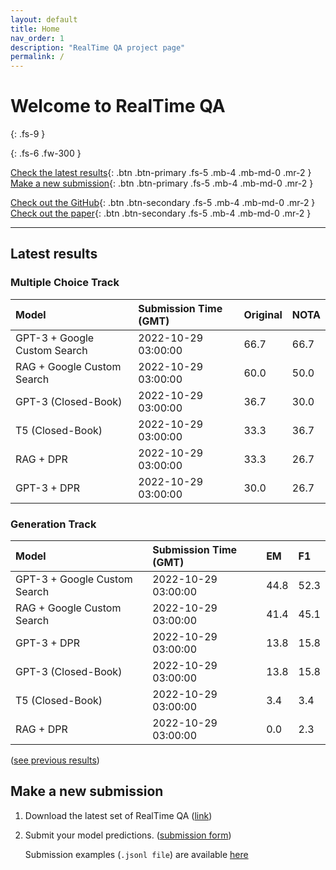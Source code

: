 ```yaml
---
layout: default
title: Home
nav_order: 1
description: "RealTime QA project page"
permalink: /
---
```


# Welcome to RealTime QA
{: .fs-9 }


{: .fs-6 .fw-300 }

[Check the latest results](#latest-results){: .btn .btn-primary .fs-5 .mb-4 .mb-md-0 .mr-2 } [Make a new submission](#make-a-new-submission){: .btn .btn-primary .fs-5 .mb-4 .mb-md-0 .mr-2 }

[Check out the GitHub](https://github.com/realtimeqa/realtimeqa_public){: .btn .btn-secondary .fs-5 .mb-4 .mb-md-0 .mr-2 } [Check out the paper](https://arxiv.org/abs/2207.13332){: .btn .btn-secondary .fs-5 .mb-4 .mb-md-0 .mr-2 }

---

## Latest results 

### Multiple Choice Track

| Model        | Submission Time (GMT) | Original | NOTA | 
|:-------------|:---------|:---------|:-----|
|GPT-3 + Google Custom Search|2022-10-29 03:00:00|66.7|66.7|
|RAG + Google Custom Search|2022-10-29 03:00:00|60.0|50.0|
|GPT-3 (Closed-Book)|2022-10-29 03:00:00|36.7|30.0|
|T5 (Closed-Book)|2022-10-29 03:00:00|33.3|36.7|
|RAG + DPR|2022-10-29 03:00:00|33.3|26.7|
|GPT-3 + DPR|2022-10-29 03:00:00|30.0|26.7|



### Generation Track

| Model        | Submission Time (GMT) | EM | F1 | 
|:-------------|:---------|:---------|:-----|
|GPT-3 + Google Custom Search|2022-10-29 03:00:00|44.8|52.3|
|RAG + Google Custom Search|2022-10-29 03:00:00|41.4|45.1|
|GPT-3 + DPR|2022-10-29 03:00:00|13.8|15.8|
|GPT-3 (Closed-Book)|2022-10-29 03:00:00|13.8|15.8|
|T5 (Closed-Book)|2022-10-29 03:00:00|3.4|3.4|
|RAG + DPR|2022-10-29 03:00:00|0.0|2.3|



([see previous results](https://realtimeqa.github.io/docs/results/2022/))

## Make a new submission

1. Download the latest set of RealTime QA ([link](https://github.com/realtimeqa/realtimeqa_public))

1. Submit your model predictions. ([submission form](https://forms.gle/6xANYtedAf8UrqyY8))

    Submission examples (`.jsonl file`) are available [here](https://github.com/realtimeqa/realtimeqa_public/tree/main/baseline_results)
